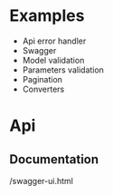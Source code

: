 # Examples
- Api error handler
- Swagger
- Model validation
- Parameters validation
- Pagination
- Converters

# Api
## Documentation
/swagger-ui.html
